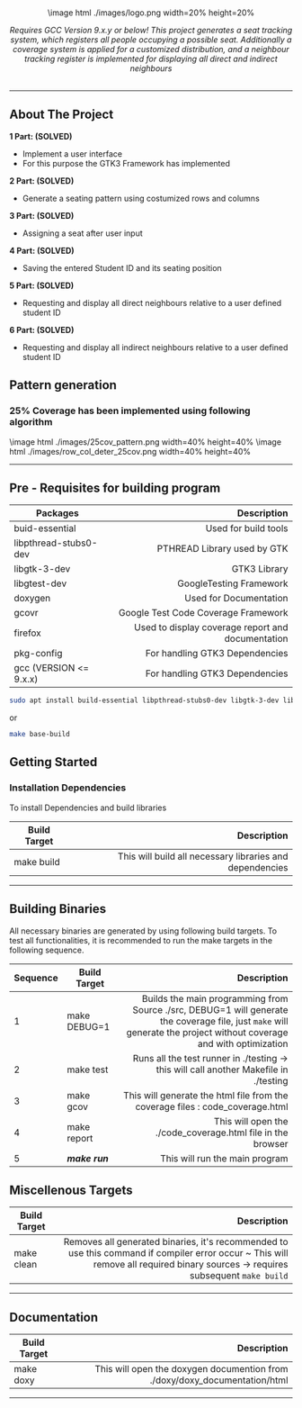 <div id="top"></div>

<!-- PROJECT LOGO -->
<br />


<div align="center">

\image html ./images/logo.png width=20% height=20% 

<i>Requires GCC Version 9.x.y or below! This project generates a seat tracking system, which registers all people occupying a possible seat. Additionally a coverage system is applied for a customized distribution, and a neighbour tracking register is implemented for displaying all direct and indirect neighbours</i>
<br />
<br />

</div>

<hr>

<!-- ABOUT THE PROJECT -->
## About The Project

<strong>1 Part: (SOLVED)<br /></strong>
* Implement a user interface<br />
* For this purpose the GTK3 Framework has implemented<br />

<strong>2 Part: (SOLVED)<br /></strong>
* Generate a seating pattern using costumized rows and columns <br />

<strong>3 Part: (SOLVED)<br /></strong>
* Assigning a seat after user input <br />

<strong>4 Part: (SOLVED)<br /></strong>
* Saving the entered Student ID and its seating position <br />

<strong>5 Part: (SOLVED)<br /></strong>
* Requesting and display all direct neighbours relative to a user defined student ID<br />

<strong>6 Part: (SOLVED)<br /></strong>
* Requesting and display all indirect neighbours relative to a user defined student ID<br />

## Pattern generation
### 25% Coverage has been implemented using following algorithm


\image html ./images/25cov_pattern.png width=40% height=40%
\image html ./images/row_col_deter_25cov.png width=40% height=40%

<hr>

## Pre - Requisites for building program

| Packages               |                                       Description |
|------------------------|--------------------------------------------------:|
| buid-essential         |                              Used for build tools |
| libpthread-stubs0-dev  |                       PTHREAD Library used by GTK |
| libgtk-3-dev           |                                      GTK3 Library |
| libgtest-dev           |                           GoogleTesting Framework |
| doxygen                |                            Used for Documentation |
| gcovr                  |               Google Test Code Coverage Framework |
| firefox                | Used to display coverage report and documentation |
| pkg-config             |                    For handling GTK3 Dependencies |
| gcc (VERSION <= 9.x.x) |                    For handling GTK3 Dependencies |
   
   
   ```sh
   sudo apt install build-essential libpthread-stubs0-dev libgtk-3-dev libgtest-dev doxygen gcovr firefox pkg-config
   ```
   or
   
   ```sh
   make base-build 
   ```
   
   
   
<!-- GETTING STARTED -->
## Getting Started

### Installation Dependencies

To install Dependencies and build libraries


| Build Target |                                              Description |
|--------------|---------------------------------------------------------:|
| make build   | This will build all necessary libraries and dependencies |
<hr>

<!-- USAGE EXAMPLES -->
## Building Binaries
All necessary binaries are generated by using following build targets. To test all functionalities, it is recommended to run the make targets in the following sequence. 

| Sequence | Build Target   |                                                                                                                                                              Description |      
|----------|----------------|-------------------------------------------------------------------------------------------------------------------------------------------------------------------------:|
| 1        | make DEBUG=1   | Builds the main programming from Source ./src, DEBUG=1 will generate the coverage file, just ```make``` will generate the project without coverage and with optimization |      
| 2        | make test      |                                                                                    Runs all the test runner in ./testing -> this will call another Makefile in ./testing |      
| 3        | make gcov      |                                                                                            This will generate the html file from the coverage files : code_coverage.html |      
| 4        | make report    |                                                                                                              This will open the ./code_coverage.html file in the browser |      
| 5        | ***make run*** |                                                                                                                                           This will run the main program |     

## Miscellenous Targets

| Build Target   |                                                                                                                                                              Description |
|----------------|-------------------------------------------------------------------------------------------------------------------------------------------------------------------------:|
| make clean     | Removes all generated binaries, it's recommended to use this command if compiler error occur ~ This will remove all required binary sources -> requires subsequent ```make build``` |


<hr>

## Documentation

| Build Target |                                                                Description |
|--------------|---------------------------------------------------------------------------:|
| make doxy    | This will open the doxygen documention from ./doxy/doxy_documentation/html |

<hr>
